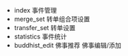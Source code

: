 - index           事件管理
- merge_set       转单组合项设置
- transfer_set    转单设置
- statistics      事件统计
- buddhist_edit   佛事推荐 佛事编辑/添加
